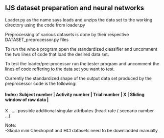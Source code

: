 ## IJS dataset preparation and neural networks <br />

Loader.py as the name says loads and unzips the data set to the working directory using the code from loader.py

Preprocessing of various datasets is done by their respective DATASET_preprocessor.py files

To run the whole program open the standardized classifier and uncomment the two lines of code that load the desired data set.

To test the loader/pre-processor run the tester program and uncomment the lines of code reffering to the data set you want to test.


Currently the standardized shape of the output data set produced by the preprocessor code is the following:


#### Index: Subject number      |  Activity number   |  Trial number  |    X    |   Sliding window of raw data   | <br />

X ...... possible additional singular attributes (heart rate / scenario number ...) <br />


Note: <br />
-Skoda mini Checkopint and HCI datasets need to be downlaoded manually
